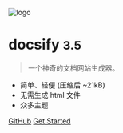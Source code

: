 
![logo](https://spring.io/icons/icon-144x144.png?v=96334d577af708644f6f0495dd1c7bc8)

# docsify <small>3.5</small>

> 一个神奇的文档网站生成器。

- 简单、轻便 (压缩后 ~21kB)
- 无需生成 html 文件
- 众多主题

[GitHub](https://github.com/docsifyjs/docsify/)
[Get Started](p1.md)
